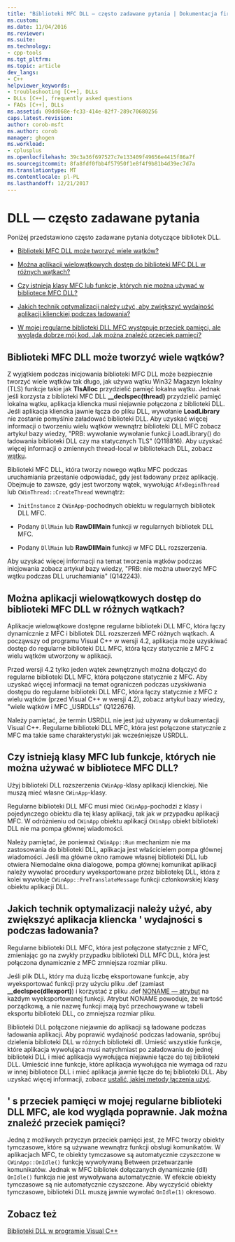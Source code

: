 ```yaml
---
title: "Biblioteki MFC DLL — często zadawane pytania | Dokumentacja firmy Microsoft"
ms.custom: 
ms.date: 11/04/2016
ms.reviewer: 
ms.suite: 
ms.technology:
- cpp-tools
ms.tgt_pltfrm: 
ms.topic: article
dev_langs:
- C++
helpviewer_keywords:
- troubleshooting [C++], DLLs
- DLLs [C++], frequently asked questions
- FAQs [C++], DLLs
ms.assetid: 09dd068e-fc33-414e-82f7-289c70680256
caps.latest.revision: 
author: corob-msft
ms.author: corob
manager: ghogen
ms.workload:
- cplusplus
ms.openlocfilehash: 39c3a36f697527c7e133409f49656e4415f86a7f
ms.sourcegitcommit: 8fa8fdf0fbb4f57950f1e8f4f9b81b4d39ec7d7a
ms.translationtype: MT
ms.contentlocale: pl-PL
ms.lasthandoff: 12/21/2017
---
```

# <a name="dll-frequently-asked-questions"></a>DLL — często zadawane pytania  
  
Poniżej przedstawiono często zadawane pytania dotyczące bibliotek DLL.  
    
-   [Biblioteki MFC DLL może tworzyć wiele wątków?](#mfc_multithreaded_1)  

-   [Można aplikacji wielowątkowych dostęp do biblioteki MFC DLL w różnych wątkach?](#mfc_multithreaded_2)  
  
-   [Czy istnieją klasy MFC lub funkcje, których nie można używać w bibliotece MFC DLL?](#mfc_prohibited_classes)  
  
-   [Jakich technik optymalizacji należy użyć, aby zwiększyć wydajność aplikacji klienckiej podczas ładowania?](#mfc_optimization)  
  
-   [W mojej regularne biblioteki DLL MFC występuje przeciek pamięci, ale wygląda dobrze mój kod. Jak można znaleźć przeciek pamięci?](#memory_leak)  

## <a name="mfc_multithreaded_1"></a>Biblioteki MFC DLL może tworzyć wiele wątków?  
  
Z wyjątkiem podczas inicjowania biblioteki MFC DLL może bezpiecznie tworzyć wiele wątków tak długo, jak używa wątku Win32 Magazyn lokalny (TLS) funkcje takie jak **TlsAlloc** przydzielić pamięć lokalna wątku. Jednak jeśli korzysta z biblioteki MFC DLL **__declspec(thread)** przydzielić pamięć lokalna wątku, aplikacja kliencka musi niejawnie połączona z biblioteki DLL. Jeśli aplikacja kliencka jawnie łącza do pliku DLL, wywołanie **LoadLibrary** nie zostanie pomyślnie załadować biblioteki DLL. Aby uzyskać więcej informacji o tworzeniu wielu wątków wewnątrz biblioteki DLL MFC zobacz artykuł bazy wiedzy, "PRB: wywołanie wywołanie funkcji LoadLibrary() do ładowania biblioteki DLL czy ma statycznych TLS" (Q118816). Aby uzyskać więcej informacji o zmiennych thread-local w bibliotekach DLL, zobacz [wątku](../cpp/thread.md).
  
 Biblioteki MFC DLL, która tworzy nowego wątku MFC podczas uruchamiania przestanie odpowiadać, gdy jest ładowany przez aplikację. Obejmuje to zawsze, gdy jest tworzony wątek, wywołując `AfxBeginThread` lub `CWinThread::CreateThread` wewnątrz:  
  
-   `InitInstance` z `CWinApp`-pochodnych obiektu w regularnych bibliotek DLL MFC.  
  
-   Podany `DllMain` lub **RawDllMain** funkcji w regularnych bibliotek DLL MFC.  
  
-   Podany `DllMain` lub **RawDllMain** funkcji w MFC DLL rozszerzenia.  
  
 Aby uzyskać więcej informacji na temat tworzenia wątków podczas inicjowania zobacz artykuł bazy wiedzy, "PRB: nie można utworzyć MFC wątku podczas DLL uruchamiania" (Q142243).  
  
## <a name="mfc_multithreaded_2"></a>Można aplikacji wielowątkowych dostęp do biblioteki MFC DLL w różnych wątkach?
Aplikacje wielowątkowe dostępne regularne biblioteki DLL MFC, która łączy dynamicznie z MFC i bibliotek DLL rozszerzeń MFC różnych wątkach. A począwszy od programu Visual C++ w wersji 4.2, aplikacja może uzyskiwać dostęp do regularne biblioteki DLL MFC, która łączy statycznie z MFC z wielu wątków utworzony w aplikacji.  
  
 Przed wersji 4.2 tylko jeden wątek zewnętrznych można dołączyć do regularne biblioteki DLL MFC, która połączone statycznie z MFC. Aby uzyskać więcej informacji na temat ograniczeń podczas uzyskiwania dostępu do regularne biblioteki DLL MFC, która łączy statycznie z MFC z wielu wątków (przed Visual C++ w wersji 4.2), zobacz artykuł bazy wiedzy, "wiele wątków i MFC _USRDLLs" (Q122676).  
  
 Należy pamiętać, że termin USRDLL nie jest już używany w dokumentacji Visual C++. Regularne biblioteki DLL MFC, która jest połączone statycznie z MFC ma takie same charakterystyki jak wcześniejsze USRDLL.  


## <a name="mfc_prohibited_classes"></a>Czy istnieją klasy MFC lub funkcje, których nie można używać w bibliotece MFC DLL?
Użyj biblioteki DLL rozszerzenia `CWinApp`-klasy aplikacji klienckiej. Nie muszą mieć własne `CWinApp`-klasy.  
  
Regularne biblioteki DLL MFC musi mieć `CWinApp`-pochodzi z klasy i pojedynczego obiektu dla tej klasy aplikacji, tak jak w przypadku aplikacji MFC. W odróżnieniu od `CWinApp` obiektu aplikacji `CWinApp` obiekt biblioteki DLL nie ma pompa głównej wiadomości.  
  
 Należy pamiętać, że ponieważ `CWinApp::Run` mechanizm nie ma zastosowania do biblioteki DLL, aplikacja jest właścicielem pompa głównej wiadomości. Jeśli ma główne okno ramowe własnej biblioteki DLL lub otwiera Niemodalne okna dialogowe, pompa głównej komunikat aplikacji należy wywołać procedury wyeksportowane przez bibliotekę DLL, która z kolei wywołuje `CWinApp::PreTranslateMessage` funkcji członkowskiej klasy obiektu aplikacji DLL.  

## <a name="mfc_optimization"></a>Jakich technik optymalizacji należy użyć, aby zwiększyć aplikacja kliencka &#39; wydajności s podczas ładowania?
Regularne biblioteki DLL MFC, która jest połączone statycznie z MFC, zmieniając go na zwykły przypadku biblioteki DLL MFC DLL, która jest połączona dynamicznie z MFC zmniejsza rozmiar pliku.  
  
 Jeśli plik DLL, który ma dużą liczbę eksportowane funkcje, aby wyeksportować funkcji przy użyciu pliku .def (zamiast **__declspec(dllexport)**) i korzystać z pliku .def [NONAME — atrybut](../build/exporting-functions-from-a-dll-by-ordinal-rather-than-by-name.md) na każdym wyeksportowanej funkcji. Atrybut NONAME powoduje, że wartość porządkową, a nie nazwę funkcji mają być przechowywane w tabeli eksportu biblioteki DLL, co zmniejsza rozmiar pliku.  
  
 Biblioteki DLL połączone niejawnie do aplikacji są ładowane podczas ładowania aplikacji. Aby poprawić wydajność podczas ładowania, spróbuj dzielenia biblioteki DLL w różnych biblioteki dll. Umieść wszystkie funkcje, które aplikacja wywołująca musi natychmiast po załadowaniu do jednej biblioteki DLL i mieć aplikacja wywołująca niejawnie łącze do tej biblioteki DLL. Umieścić inne funkcje, które aplikacja wywołująca nie wymaga od razu w innej bibliotece DLL i mieć aplikacja jawnie łącze do tej biblioteki DLL. Aby uzyskać więcej informacji, zobacz [ustalić, jakiej metody łączenia użyć](../build/linking-an-executable-to-a-dll.md#determining-which-linking-method-to-use).  

## <a name="memory_leak"></a>&#39; s przeciek pamięci w mojej regularne biblioteki DLL MFC, ale kod wygląda poprawnie. Jak można znaleźć przeciek pamięci?  
  
Jedną z możliwych przyczyn przeciek pamięci jest, że MFC tworzy obiekty tymczasowe, które są używane wewnątrz funkcji obsługi komunikatów. W aplikacjach MFC, te obiekty tymczasowe są automatycznie czyszczone w `CWinApp::OnIdle()` funkcję wywoływaną Between przetwarzanie komunikatów. Jednak w MFC bibliotek dołączanych dynamicznie (dll) `OnIdle()` funkcja nie jest wywoływana automatycznie. W efekcie obiekty tymczasowe są nie automatycznie czyszczone. Aby wyczyścić obiekty tymczasowe, biblioteki DLL muszą jawnie wywołać `OnIdle(1)` okresowo.  
  
## <a name="see-also"></a>Zobacz też  
 [Biblioteki DLL w programie Visual C++](../build/dlls-in-visual-cpp.md)